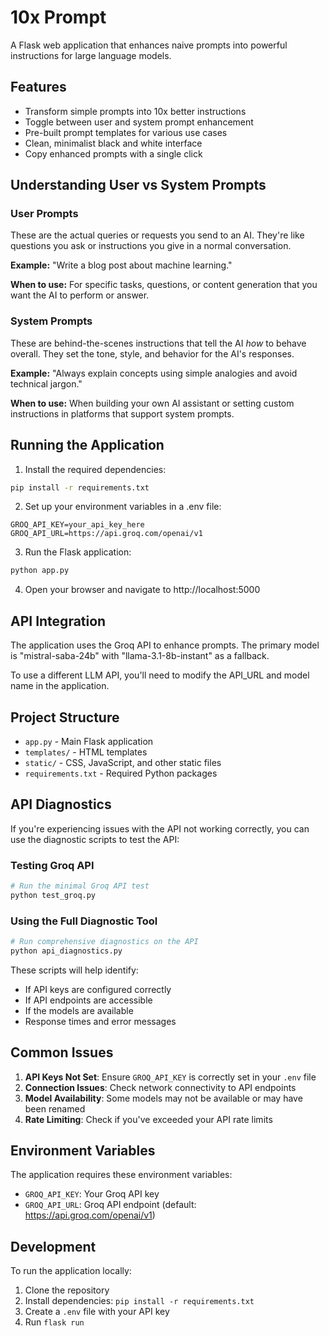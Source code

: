 # 10x Prompt

A Flask web application that enhances naive prompts into powerful instructions for large language models.

## Features

- Transform simple prompts into 10x better instructions
- Toggle between user and system prompt enhancement
- Pre-built prompt templates for various use cases
- Clean, minimalist black and white interface
- Copy enhanced prompts with a single click

## Understanding User vs System Prompts

### User Prompts
These are the actual queries or requests you send to an AI. They're like questions you ask or instructions you give in a normal conversation.

**Example:** "Write a blog post about machine learning."

**When to use:** For specific tasks, questions, or content generation that you want the AI to perform or answer.

### System Prompts
These are behind-the-scenes instructions that tell the AI *how* to behave overall. They set the tone, style, and behavior for the AI's responses.

**Example:** "Always explain concepts using simple analogies and avoid technical jargon."

**When to use:** When building your own AI assistant or setting custom instructions in platforms that support system prompts.

## Running the Application

1. Install the required dependencies:

```bash
pip install -r requirements.txt
```

2. Set up your environment variables in a .env file:

```
GROQ_API_KEY=your_api_key_here
GROQ_API_URL=https://api.groq.com/openai/v1
```

3. Run the Flask application:

```bash
python app.py
```

4. Open your browser and navigate to http://localhost:5000

## API Integration

The application uses the Groq API to enhance prompts. The primary model is "mistral-saba-24b" with "llama-3.1-8b-instant" as a fallback.

To use a different LLM API, you'll need to modify the API_URL and model name in the application.

## Project Structure

- `app.py` - Main Flask application
- `templates/` - HTML templates
- `static/` - CSS, JavaScript, and other static files
- `requirements.txt` - Required Python packages

## API Diagnostics

If you're experiencing issues with the API not working correctly, you can use the diagnostic scripts to test the API:

### Testing Groq API
```bash
# Run the minimal Groq API test
python test_groq.py
```

### Using the Full Diagnostic Tool
```bash
# Run comprehensive diagnostics on the API
python api_diagnostics.py
```

These scripts will help identify:
- If API keys are configured correctly
- If API endpoints are accessible
- If the models are available
- Response times and error messages

## Common Issues

1. **API Keys Not Set**: Ensure `GROQ_API_KEY` is correctly set in your `.env` file
2. **Connection Issues**: Check network connectivity to API endpoints
3. **Model Availability**: Some models may not be available or may have been renamed
4. **Rate Limiting**: Check if you've exceeded your API rate limits

## Environment Variables

The application requires these environment variables:
- `GROQ_API_KEY`: Your Groq API key
- `GROQ_API_URL`: Groq API endpoint (default: https://api.groq.com/openai/v1)

## Development

To run the application locally:

1. Clone the repository
2. Install dependencies: `pip install -r requirements.txt`
3. Create a `.env` file with your API key
4. Run `flask run`
